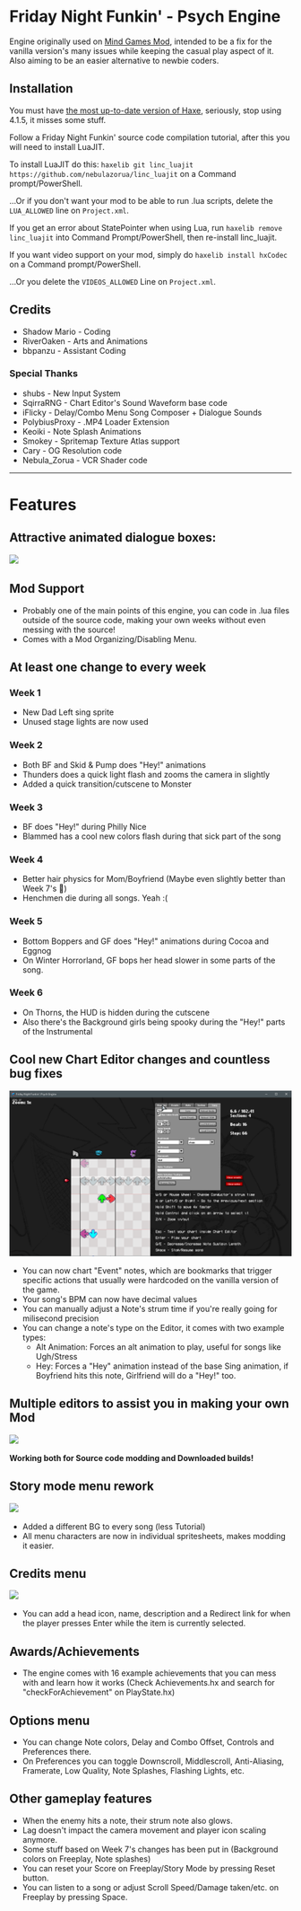 # Friday Night Funkin' - Psych Engine

Engine originally used on [Mind Games Mod](https://gamebanana.com/mods/301107), intended to be a fix for the vanilla version's many issues while keeping the casual play aspect of it. Also aiming to be an easier alternative to newbie coders.

## Installation

You must have [the most up-to-date version of Haxe](https://haxe.org/download/), seriously, stop using 4.1.5, it misses some stuff.

Follow a Friday Night Funkin' source code compilation tutorial, after this you will need to install LuaJIT.

To install LuaJIT do this: `haxelib git linc_luajit https://github.com/nebulazorua/linc_luajit` on a Command prompt/PowerShell.

...Or if you don't want your mod to be able to run .lua scripts, delete the `LUA_ALLOWED` line on `Project.xml`.

If you get an error about StatePointer when using Lua, run `haxelib remove linc_luajit` into Command Prompt/PowerShell, then re-install linc_luajit.

If you want video support on your mod, simply do `haxelib install hxCodec` on a Command prompt/PowerShell.

...Or you delete the `VIDEOS_ALLOWED` Line on `Project.xml`.

## Credits

-   Shadow Mario - Coding
-   RiverOaken - Arts and Animations
-   bbpanzu - Assistant Coding

### Special Thanks

-   shubs - New Input System
-   SqirraRNG - Chart Editor's Sound Waveform base code
-   iFlicky - Delay/Combo Menu Song Composer + Dialogue Sounds
-   PolybiusProxy - .MP4 Loader Extension
-   Keoiki - Note Splash Animations
-   Smokey - Spritemap Texture Atlas support
-   Cary - OG Resolution code
-   Nebula_Zorua - VCR Shader code

---

# Features

## Attractive animated dialogue boxes:

![](https://user-images.githubusercontent.com/44785097/127706669-71cd5cdb-5c2a-4ecc-871b-98a276ae8070.gif)

## Mod Support

-   Probably one of the main points of this engine, you can code in .lua files outside of the source code, making your own weeks without even messing with the source!
-   Comes with a Mod Organizing/Disabling Menu.

## At least one change to every week

### Week 1

-   New Dad Left sing sprite
-   Unused stage lights are now used

### Week 2

-   Both BF and Skid & Pump does "Hey!" animations
-   Thunders does a quick light flash and zooms the camera in slightly
-   Added a quick transition/cutscene to Monster

### Week 3

-   BF does "Hey!" during Philly Nice
-   Blammed has a cool new colors flash during that sick part of the song

### Week 4

-   Better hair physics for Mom/Boyfriend (Maybe even slightly better than Week 7's :eyes:)
-   Henchmen die during all songs. Yeah :(

### Week 5

-   Bottom Boppers and GF does "Hey!" animations during Cocoa and Eggnog
-   On Winter Horrorland, GF bops her head slower in some parts of the song.

### Week 6

-   On Thorns, the HUD is hidden during the cutscene
-   Also there's the Background girls being spooky during the "Hey!" parts of the Instrumental

## Cool new Chart Editor changes and countless bug fixes

![](https://github.com/ShadowMario/FNF-PsychEngine/blob/main/docs/img/chart.png?raw=true)

-   You can now chart "Event" notes, which are bookmarks that trigger specific actions that usually were hardcoded on the vanilla version of the game.
-   Your song's BPM can now have decimal values
-   You can manually adjust a Note's strum time if you're really going for milisecond precision
-   You can change a note's type on the Editor, it comes with two example types:
    -   Alt Animation: Forces an alt animation to play, useful for songs like Ugh/Stress
    -   Hey: Forces a "Hey" animation instead of the base Sing animation, if Boyfriend hits this note, Girlfriend will do a "Hey!" too.

## Multiple editors to assist you in making your own Mod

![](https://user-images.githubusercontent.com/44785097/144629914-1fe55999-2f18-4cc1-bc70-afe616d74ae5.png)

**Working both for Source code modding and Downloaded builds!**

## Story mode menu rework

![](https://i.imgur.com/UB2EKpV.png)

-   Added a different BG to every song (less Tutorial)
-   All menu characters are now in individual spritesheets, makes modding it easier.

## Credits menu

![](https://user-images.githubusercontent.com/44785097/144632635-f263fb22-b879-4d6b-96d6-865e9562b907.png)

-   You can add a head icon, name, description and a Redirect link for when the player presses Enter while the item is currently selected.

## Awards/Achievements

-   The engine comes with 16 example achievements that you can mess with and learn how it works (Check Achievements.hx and search for "checkForAchievement" on PlayState.hx)

## Options menu

-   You can change Note colors, Delay and Combo Offset, Controls and Preferences there.
-   On Preferences you can toggle Downscroll, Middlescroll, Anti-Aliasing, Framerate, Low Quality, Note Splashes, Flashing Lights, etc.

## Other gameplay features

-   When the enemy hits a note, their strum note also glows.
-   Lag doesn't impact the camera movement and player icon scaling anymore.
-   Some stuff based on Week 7's changes has been put in (Background colors on Freeplay, Note splashes)
-   You can reset your Score on Freeplay/Story Mode by pressing Reset button.
-   You can listen to a song or adjust Scroll Speed/Damage taken/etc. on Freeplay by pressing Space.
